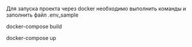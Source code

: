 Для запуска проекта через docker необходимо выполнить команды и заполнить файл .env_sample


docker-compose build

docker-compose up